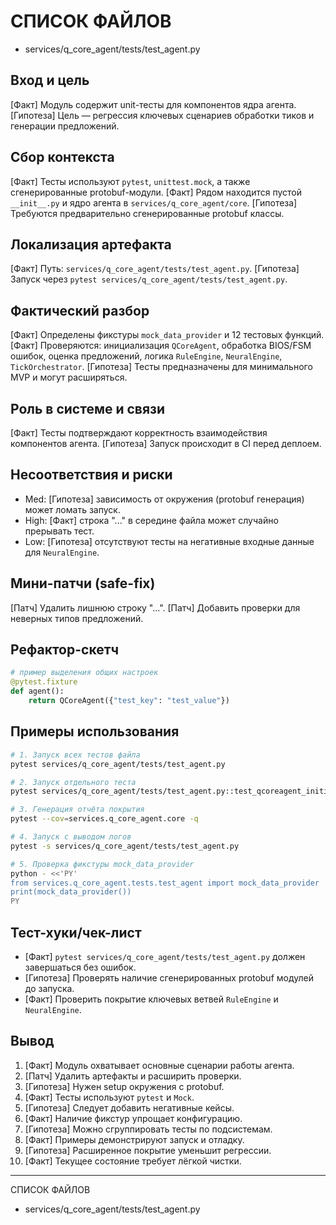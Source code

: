 # СПИСОК ФАЙЛОВ
- services/q_core_agent/tests/test_agent.py

## Вход и цель
[Факт] Модуль содержит unit-тесты для компонентов ядра агента.
[Гипотеза] Цель — регрессия ключевых сценариев обработки тиков и генерации предложений.

## Сбор контекста
[Факт] Тесты используют `pytest`, `unittest.mock`, а также сгенерированные protobuf-модули.
[Факт] Рядом находится пустой `__init__.py` и ядро агента в `services/q_core_agent/core`.
[Гипотеза] Требуются предварительно сгенерированные protobuf классы.

## Локализация артефакта
[Факт] Путь: `services/q_core_agent/tests/test_agent.py`.
[Гипотеза] Запуск через `pytest services/q_core_agent/tests/test_agent.py`.

## Фактический разбор
[Факт] Определены фикстуры `mock_data_provider` и 12 тестовых функций.
[Факт] Проверяются: инициализация `QCoreAgent`, обработка BIOS/FSM ошибок, оценка предложений, логика `RuleEngine`, `NeuralEngine`, `TickOrchestrator`.
[Гипотеза] Тесты предназначены для минимального MVP и могут расширяться.

## Роль в системе и связи
[Факт] Тесты подтверждают корректность взаимодействия компонентов агента.
[Гипотеза] Запуск происходит в CI перед деплоем.

## Несоответствия и риски
- Med: [Гипотеза] зависимость от окружения (protobuf генерация) может ломать запуск.
- High: [Факт] строка "..." в середине файла может случайно прерывать тест.
- Low: [Гипотеза] отсутствуют тесты на негативные входные данные для `NeuralEngine`.

## Мини-патчи (safe-fix)
[Патч] Удалить лишнюю строку "...".
[Патч] Добавить проверки для неверных типов предложений.

## Рефактор-скетч
```python
# пример выделения общих настроек
@pytest.fixture
def agent():
    return QCoreAgent({"test_key": "test_value"})
```

## Примеры использования
```bash
# 1. Запуск всех тестов файла
pytest services/q_core_agent/tests/test_agent.py

# 2. Запуск отдельного теста
pytest services/q_core_agent/tests/test_agent.py::test_qcoreagent_initialization

# 3. Генерация отчёта покрытия
pytest --cov=services.q_core_agent.core -q

# 4. Запуск с выводом логов
pytest -s services/q_core_agent/tests/test_agent.py

# 5. Проверка фикстуры mock_data_provider
python - <<'PY'
from services.q_core_agent.tests.test_agent import mock_data_provider
print(mock_data_provider())
PY
```

## Тест-хуки/чек-лист
- [Факт] `pytest services/q_core_agent/tests/test_agent.py` должен завершаться без ошибок.
- [Гипотеза] Проверять наличие сгенерированных protobuf модулей до запуска.
- [Факт] Проверить покрытие ключевых ветвей `RuleEngine` и `NeuralEngine`.

## Вывод
1. [Факт] Модуль охватывает основные сценарии работы агента.
2. [Патч] Удалить артефакты и расширить проверки.
3. [Гипотеза] Нужен setup окружения с protobuf.
4. [Факт] Тесты используют `pytest` и `Mock`.
5. [Гипотеза] Следует добавить негативные кейсы.
6. [Факт] Наличие фикстур упрощает конфигурацию.
7. [Гипотеза] Можно сгруппировать тесты по подсистемам.
8. [Факт] Примеры демонстрируют запуск и отладку.
9. [Гипотеза] Расширенное покрытие уменьшит регрессии.
10. [Факт] Текущее состояние требует лёгкой чистки.

---
СПИСОК ФАЙЛОВ
- services/q_core_agent/tests/test_agent.py

